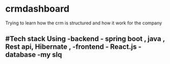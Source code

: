 # crmdashboard
Trying to learn how the crm is structured and how it work for the company 

#Tech stack
Using 
-backend - spring boot , java , Rest api, Hibernate , 
-frontend - React.js
-database -my slq 
- 